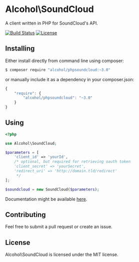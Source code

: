 # Alcohol\SoundCloud

A client written in PHP for SoundCloud's API.

[![Build Status](https://img.shields.io/travis/alcohol/phpsoundcloud/master.svg?style=flat-square)](https://travis-ci.org/alcohol/phpsoundcloud)
[![License](https://img.shields.io/packagist/l/alcohol/phpsoundcloud.svg?style=flat-square)](https://packagist.org/packages/alcohol/phpsoundcloud)


## Installing

Either install directly from command line using composer:

``` sh
$ composer require "alcohol/phpsoundcloud:~3.0"
```

or manually include it as a dependency in your composer.json:

``` javascript
{
    "require": {
        "alcohol/phpsoundcloud": "~3.0"
    }
}
```

## Using

``` php
<?php

use Alcohol\SoundCloud;

$parameters = [
    'client_id' => 'yourId',
    /* optional, but required for retrieving oauth token
    'client_secret' => 'yourSecret',
    'redirect_uri' => 'http://domain.tld/redirect'
     */
];

$soundcloud = new SoundCloud($parameters);

```

Documentation might be available [here](http://alcohol.github.io/docs).

## Contributing

Feel free to submit a pull request or create an issue.

## License

Alcohol\SoundCloud is licensed under the MIT license.

